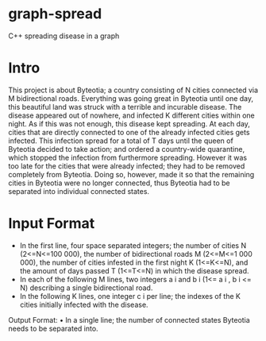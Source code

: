 # graph-spread
C++ spreading disease in a graph

# Intro
This project is about Byteotia; a country consisting of N cities connected via M bidirectional roads.
Everything was going great in Byteotia until one day, this beautiful land was struck with a terrible and
incurable disease. The disease appeared out of nowhere, and infected K different cities within one
night. As if this was not enough, this disease kept spreading. At each day, cities that are directly
connected to one of the already infected cities gets infected. This infection spread for a total of T days
until the queen of Byteotia decided to take action; and ordered a country-wide quarantine, which stopped
the infection from furthermore spreading. However it was too late for the cities that were already
infected; they had to be removed completely from Byteotia. Doing so, however, made it so that the
remaining cities in Byteotia were no longer connected, thus Byteotia had to be separated into individual
connected states.

# Input Format
* In the first line, four space separated integers; the number of cities N (2<=N<=100 000), the
number of bidirectional roads M (2<=M<=1 000 000), the number of cities infested in the first
night K (1<=K<=N), and the amount of days passed T (1<=T<=N) in which the disease spread.
* In each of the following M lines, two integers a i and b i (1<= a i , b i <= N) describing a single
bidirectional road.
* In the following K lines, one integer c i per line; the indexes of the K cities initially infected
with the disease.

Output Format:
• In a single line; the number of connected states Byteotia needs to be separated into.
